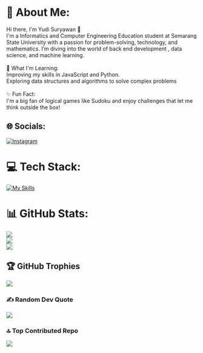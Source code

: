 # 💫 About Me:
Hi there, I'm Yudi Suryawan 👋<br>I'm a Informatics and Computer Engineering Education student at Semarang State University with a passion for problem-solving, technology, and mathematics. I’m diving into the world of back end development , data science, and machine learning.<br><br>🌱 What I'm Learning:<br>Improving my skills in JavaScript and Python.<br>Exploring data structures and algorithms to solve complex problems<br><br>✨ Fun Fact:<br>I'm a big fan of logical games like Sudoku and enjoy challenges that let me think outside the box!


## 🌐 Socials:
[![Instagram](https://img.shields.io/badge/Instagram-%23E4405F.svg?logo=Instagram&logoColor=white)](https://www.instagram.com/suryawnnn_/) 

# 💻 Tech Stack:
[![My Skills](https://skillicons.dev/icons?i=html,css,bootstrap,js,nodejs,express,mongodb,mysql,vscode&perline=4)](https://skillicons.dev)
# 📊 GitHub Stats:
![](https://github-readme-stats.vercel.app/api?username=kagura087&theme=dracula&hide_border=false&include_all_commits=false&count_private=false)<br/>
![](https://github-readme-streak-stats.herokuapp.com/?user=kagura087&theme=dracula&hide_border=false)<br/>
![](https://github-readme-stats.vercel.app/api/top-langs/?username=kagura087&theme=dracula&hide_border=false&include_all_commits=false&count_private=false&layout=compact)

## 🏆 GitHub Trophies
![](https://github-profile-trophy.vercel.app/?username=kagura087&theme=dracula&no-frame=false&no-bg=false&margin-w=4)

### ✍️ Random Dev Quote
![](https://quotes-github-readme.vercel.app/api?type=horizontal&theme=radical)

### 🔝 Top Contributed Repo
![](https://github-contributor-stats.vercel.app/api?username=yudisuryawan&limit=5&theme=dracula&combine_all_yearly_contributions=true)

<!-- Proudly created with GPRM ( https://gprm.itsvg.in ) -->

<!--
**kagura087/kagura087** is a ✨ _special_ ✨ repository because its `README.md` (this file) appears on your GitHub profile.

Here are some ideas to get you started:

- 🔭 I’m currently working on ...
- 🌱 I’m currently learning ...
- 👯 I’m looking to collaborate on ...
- 🤔 I’m looking for help with ...
- 💬 Ask me about ...
- 📫 How to reach me: ...
- 😄 Pronouns: ...
- ⚡ Fun fact: ...
-->
